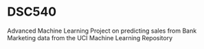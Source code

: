 # DSC540
Advanced Machine Learning Project on predicting sales from Bank Marketing data from the UCI Machine Learning Repository
